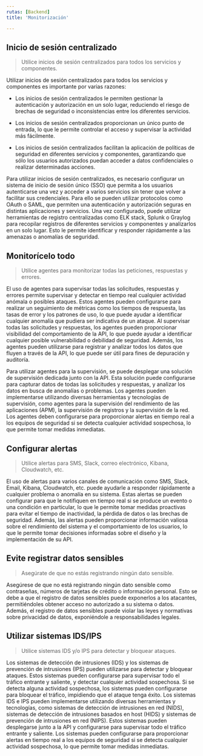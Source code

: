 ```yaml
---
rutas: [Backend]
title: 'Monitorización'

---
```


## Inicio de sesión centralizado
> Utilice inicios de sesión centralizados para todos los servicios y componentes.

Utilizar inicios de sesión centralizados para todos los servicios y componentes es importante por varias razones:

* Los inicios de sesión centralizados le permiten gestionar la autenticación y autorización en un solo lugar, reduciendo el riesgo de brechas de seguridad o inconsistencias entre los diferentes servicios.

* Los inicios de sesión centralizados proporcionan un único punto de entrada, lo que le permite controlar el acceso y supervisar la actividad más fácilmente.

* Los inicios de sesión centralizados facilitan la aplicación de políticas de seguridad en diferentes servicios y componentes, garantizando que sólo los usuarios autorizados puedan acceder a datos confidenciales o realizar determinadas acciones.

Para utilizar inicios de sesión centralizados, es necesario configurar un sistema de inicio de sesión único (SSO) que permita a los usuarios autenticarse una vez y acceder a varios servicios sin tener que volver a facilitar sus credenciales. Para ello se pueden utilizar protocolos como OAuth o SAML, que permiten una autenticación y autorización seguras en distintas aplicaciones y servicios. Una vez configurado, puede utilizar herramientas de registro centralizadas como ELK stack, Splunk o Graylog para recopilar registros de diferentes servicios y componentes y analizarlos en un solo lugar. Esto le permite identificar y responder rápidamente a las amenazas o anomalías de seguridad.

## Monitorícelo todo
> Utilice agentes para monitorizar todas las peticiones, respuestas y errores.

El uso de agentes para supervisar todas las solicitudes, respuestas y errores permite supervisar y detectar en tiempo real cualquier actividad anómala o posibles ataques. Estos agentes pueden configurarse para realizar un seguimiento de métricas como los tiempos de respuesta, las tasas de error y los patrones de uso, lo que puede ayudar a identificar cualquier anomalía que pudiera ser indicativa de un ataque. Al supervisar todas las solicitudes y respuestas, los agentes pueden proporcionar visibilidad del comportamiento de la API, lo que puede ayudar a identificar cualquier posible vulnerabilidad o debilidad de seguridad. Además, los agentes pueden utilizarse para registrar y analizar todos los datos que fluyen a través de la API, lo que puede ser útil para fines de depuración y auditoría.

Para utilizar agentes para la supervisión, se puede desplegar una solución de supervisión dedicada junto con la API. Esta solución puede configurarse para capturar datos de todas las solicitudes y respuestas, y analizar los datos en busca de anomalías o problemas. Los agentes pueden implementarse utilizando diversas herramientas y tecnologías de supervisión, como agentes para la supervisión del rendimiento de las aplicaciones (APM), la supervisión de registros y la supervisión de la red. Los agentes deben configurarse para proporcionar alertas en tiempo real a los equipos de seguridad si se detecta cualquier actividad sospechosa, lo que permite tomar medidas inmediatas.

## Configurar alertas
> Utilice alertas para SMS, Slack, correo electrónico, Kibana, Cloudwatch, etc.

El uso de alertas para varios canales de comunicación como SMS, Slack, Email, Kibana, Cloudwatch, etc. puede ayudarle a responder rápidamente a cualquier problema o anomalía en su sistema. Estas alertas se pueden configurar para que le notifiquen en tiempo real si se produce un evento o una condición en particular, lo que le permite tomar medidas proactivas para evitar el tiempo de inactividad, la pérdida de datos o las brechas de seguridad. Además, las alertas pueden proporcionar información valiosa sobre el rendimiento del sistema y el comportamiento de los usuarios, lo que le permite tomar decisiones informadas sobre el diseño y la implementación de su API.

## Evite registrar datos sensibles
> Asegúrate de que no estás registrando ningún dato sensible.

Asegúrese de que no está registrando ningún dato sensible como contraseñas, números de tarjetas de crédito o información personal. Esto se debe a que el registro de datos sensibles puede exponerlos a los atacantes, permitiéndoles obtener acceso no autorizado a su sistema o datos. Además, el registro de datos sensibles puede violar las leyes y normativas sobre privacidad de datos, exponiéndole a responsabilidades legales.

## Utilizar sistemas IDS/IPS
> Utilice sistemas IDS y/o IPS para detectar y bloquear ataques.

Los sistemas de detección de intrusiones (IDS) y los sistemas de prevención de intrusiones (IPS) pueden utilizarse para detectar y bloquear ataques. Estos sistemas pueden configurarse para supervisar todo el tráfico entrante y saliente, y detectar cualquier actividad sospechosa. Si se detecta alguna actividad sospechosa, los sistemas pueden configurarse para bloquear el tráfico, impidiendo que el ataque tenga éxito. Los sistemas IDS e IPS pueden implementarse utilizando diversas herramientas y tecnologías, como sistemas de detección de intrusiones en red (NIDS), sistemas de detección de intrusiones basados en host (HIDS) y sistemas de prevención de intrusiones en red (NIPS). Estos sistemas pueden desplegarse junto a la API y configurarse para supervisar todo el tráfico entrante y saliente. Los sistemas pueden configurarse para proporcionar alertas en tiempo real a los equipos de seguridad si se detecta cualquier actividad sospechosa, lo que permite tomar medidas inmediatas.